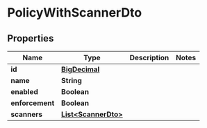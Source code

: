 # PolicyWithScannerDto

## Properties
Name | Type | Description | Notes
------------ | ------------- | ------------- | -------------
**id** | [**BigDecimal**](BigDecimal.md) |  | 
**name** | **String** |  | 
**enabled** | **Boolean** |  | 
**enforcement** | **Boolean** |  | 
**scanners** | [**List&lt;ScannerDto&gt;**](ScannerDto.md) |  | 
